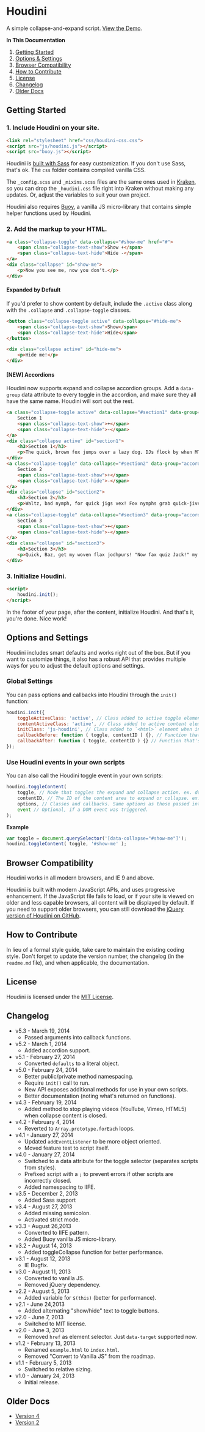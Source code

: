 # Houdini
A simple collapse-and-expand script. [View the Demo](http://cferdinandi.github.io/houdini/).

**In This Documentation**

1. [Getting Started](#getting-started)
2. [Options & Settings](#options-and-settings)
3. [Browser Compatibility](#browser-compatibility)
4. [How to Contribute](#how-to-contribute)
5. [License](#license)
6. [Changelog](#changelog)
7. [Older Docs](#older-docs)



## Getting Started

### 1. Include Houdini on your site.

```html
<link rel="stylesheet" href="css/houdini-css.css">
<script src="js/houdini.js"></script>
<script src="buoy.js"></script>
```

Houdini is [built with Sass](http://sass-lang.com/) for easy customization. If you don't use Sass, that's ok. The `css` folder contains compiled vanilla CSS.

The `_config.scss` and `_mixins.scss` files are the same ones used in [Kraken](http://cferdinandi.github.io/kraken/), so you can drop the `_houdini.css` file right into Kraken without making any updates. Or, adjust the variables to suit your own project.

Houdini also requires [Buoy](http://cferdinandi.github.io/buoy/), a vanilla JS micro-library that contains simple helper functions used by Houdini.

### 2. Add the markup to your HTML.

```html
<a class="collapse-toggle" data-collapse="#show-me" href="#">
	<span class="collapse-text-show">Show +</span>
	<span class="collapse-text-hide">Hide -</span>
</a>
<div class="collapse" id="show-me">
	<p>Now you see me, now you don't.</p>
</div>
```

#### Expanded by Default

If you'd prefer to show content by default, include the `.active` class along with the `.collapse` and `.collapse-toggle` classes.

```html
<button class="collapse-toggle active" data-collapse="#hide-me">
	<span class="collapse-text-show">Show</span>
	<span class="collapse-text-hide">Hide</span>
</button>

<div class="collapse active" id="hide-me">
	<p>Hide me!</p>
</div>
```

#### [NEW] Accordions

Houdini now supports expand and collapse accordion groups. Add a `data-group` data attribute to every toggle in the accordion, and make sure they all have the same name. Houdini will sort out the rest.

```html
<a class="collapse-toggle active" data-collapse="#section1" data-group="accordion" href="#">
	Section 1
	<span class="collapse-text-show">+</span>
	<span class="collapse-text-hide">-</span>
</a>
<div class="collapse active" id="section1">
	<h3>Section 1</h3>
	<p>The quick, brown fox jumps over a lazy dog. DJs flock by when MTV ax quiz prog. Junk MTV quiz graced by fox whelps. Bawds jog, flick quartz, vex nymphs.</p>
</div>
<a class="collapse-toggle" data-collapse="#section2" data-group="accordion" href="#">
	Section 2
	<span class="collapse-text-show">+</span>
	<span class="collapse-text-hide">-</span>
</a>
<div class="collapse" id="section2">
	<h3>Section 2</h3>
	<p>Waltz, bad nymph, for quick jigs vex! Fox nymphs grab quick-jived waltz. Brick quiz whangs jumpy veldt fox. Bright vixens jump; dozy fowl quack. Quick wafting zephyrs vex bold Jim. Quick zephyrs blow, vexing daft Jim. Sex-charged fop blew my junk TV quiz. How quickly daft jumping zebras vex. Two driven jocks help fax my big quiz.</p>
</div>
<a class="collapse-toggle" data-collapse="#section3" data-group="accordion" href="#">
	Section 3
	<span class="collapse-text-show">+</span>
	<span class="collapse-text-hide">-</span>
</a>
<div class="collapse" id="section3">
	<h3>Section 3</h3>
	<p>Quick, Baz, get my woven flax jodhpurs! "Now fax quiz Jack!" my brave ghost pled. Five quacking zephyrs jolt my wax bed. Flummoxed by job, kvetching W. zaps Iraq. Cozy sphinx waves quart jug of bad milk. A very bad quack might jinx zippy fowls.</p>
</div>
```

### 3. Initialize Houdini.

```html
<script>
	houdini.init();
</script>
```

In the footer of your page, after the content, initialize Houdini. And that's it, you're done. Nice work!



## Options and Settings

Houdini includes smart defaults and works right out of the box. But if you want to customize things, it also has a robust API that provides multiple ways for you to adjust the default options and settings.

### Global Settings

You can pass options and callbacks into Houdini through the `init()` function:

```javascript
houdini.init({
	toggleActiveClass: 'active', // Class added to active toggle elements
	contentActiveClass: 'active', // Class added to active content elements
	initClass: 'js-houdini', // Class added to `<html>` element when initiated
	callbackBefore: function ( toggle, contentID ) {}, // Function that's run before content is expanded or collapsed
	callbackAfter: function ( toggle, contentID ) {} // Function that's run after content is expanded or collapsed
});
```

### Use Houdini events in your own scripts

You can also call the Houdini toggle event in your own scripts:

```javascript
houdini.toggleContent(
	toggle, // Node that toggles the expand and collapse action. ex. document.querySelector('#toggle')
	contentID, // The ID of the content area to expand or collapse. ex. '#content'
	options, // Classes and callbacks. Same options as those passed into the init() function.
	event // Optional, if a DOM event was triggered.
);
```

**Example**

```javascript
var toggle = document.querySelector('[data-collapse="#show-me"]');
houdini.toggleContent( toggle, '#show-me' );
```



## Browser Compatibility

Houdini works in all modern browsers, and IE 9 and above.

Houdini is built with modern JavaScript APIs, and uses progressive enhancement. If the JavaScript file fails to load, or if your site is viewed on older and less capable browsers, all content will be displayed by default. If you need to support older browsers, you can still download the [jQuery version of Houdini on GitHub](https://github.com/cferdinandi/houdini/tree/archive-v2).



## How to Contribute

In lieu of a formal style guide, take care to maintain the existing coding style. Don't forget to update the version number, the changelog (in the `readme.md` file), and when applicable, the documentation.



## License

Houdini is licensed under the [MIT License](http://gomakethings.com/mit/).



## Changelog

* v5.3 - March 19, 2014
	* Passed arguments into callback functions.
* v5.2 - March 1, 2014
	* Added accordion support.
* v5.1 - February 27, 2014
	* Converted `defaults` to a literal object.
* v5.0 - February 24, 2014
	* Better public/private method namespacing.
	* Require `init()` call to run.
	* New API exposes additional methods for use in your own scripts.
	* Better documentation (noting what's returned on functions).
* v4.3 - February 19, 2014
	* Added method to stop playing videos (YouTube, Vimeo, HTML5) when collapse content is closed.
* v4.2 - February 4, 2014
	* Reverted to `Array.prototype.forEach` loops.
* v4.1 - January 27, 2014
	* Updated `addEventListener` to be more object oriented.
	* Moved feature test to script itself.
* v4.0 - January 27, 2014
	* Switched to a data attribute for the toggle selector (separates scripts from styles).
	* Prefixed script with a `;` to prevent errors if other scripts are incorrectly closed.
	* Added namespacing to IIFE.
* v3.5 - December 2, 2013
	* Added Sass support
* v3.4 - August 27, 2013
	* Added missing semicolon.
	* Activated strict mode.
* v3.3 - August 26,2013
	* Converted to IIFE pattern.
	* Added Buoy vanilla JS micro-library.
* v3.2 - August 14, 2013
	* Added toggleCollapse function for better performance.
* v3.1 - August 12, 2013
	* IE Bugfix.
* v3.0 - August 11, 2013
	* Converted to vanilla JS.
	* Removed jQuery dependency.
* v2.2 - August 5, 2013
	* Added variable for `$(this)` (better for performance).
* v2.1 - June 24,2013
	* Added alternating "show/hide" text to toggle buttons.
* v2.0 - June 7, 2013
	* Switched to MIT license.
* v2.0 - June 3, 2013
	* Removed `href` as element selector. Just `data-target` supported now.
* v1.2 - February 13, 2013
	* Renamed `example.html` to `index.html`.
	* Removed "Convert to Vanilla JS" from the roadmap.
* v1.1 - February 5, 2013
	* Switched to relative sizing.
* v1.0 - January 24, 2013
	* Initial release.



## Older Docs

* [Version 4](http://cferdinandi.github.io/houdini/archive/v4/)
* [Version 2](https://github.com/cferdinandi/houdini/tree/archive-v2)